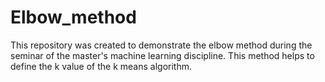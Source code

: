 # Elbow_method 
This repository was created to demonstrate the elbow method during the seminar of the master's machine learning discipline. This method helps to define the k value of the k means algorithm.
